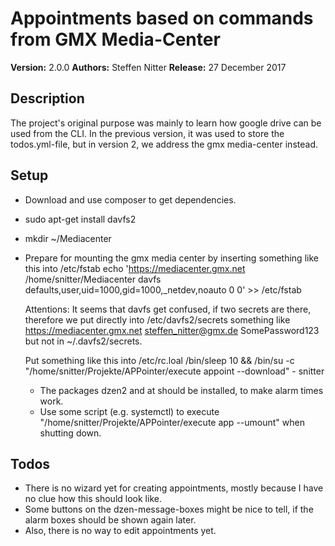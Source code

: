 Appointments based on commands from GMX Media-Center
====

**Version:** 2.0.0
**Authors:** Steffen Nitter
**Release:** 27 December 2017

## Description

The project's original purpose was mainly to learn how google drive can be used from the CLI. In the previous version, it was used to store the todos.yml-file, but in version 2, we address the gmx media-center instead.

## Setup

- Download and use composer to get dependencies.
- sudo apt-get install davfs2
- mkdir ~/Mediacenter
- Prepare for mounting the gmx media center by inserting something like this into /etc/fstab
    echo 'https://mediacenter.gmx.net /home/snitter/Mediacenter    davfs   defaults,user,uid=1000,gid=1000,_netdev,noauto  0       0' >> /etc/fstab

    Attentions: It seems that davfs get confused, if two secrets are there, therefore we put directly into /etc/davfs2/secrets something like
        https://mediacenter.gmx.net steffen_nitter@gmx.de SomePassword123
    but not in ~/.davfs2/secrets.

    Put something like this into /etc/rc.loal
        /bin/sleep 10 && /bin/su -c "/home/snitter/Projekte/APPointer/execute appoint --download" - snitter

    - The packages dzen2 and at should be installed, to make alarm times work.
    - Use some script (e.g. systemctl) to execute "/home/snitter/Projekte/APPointer/execute app --umount" when shutting down.

## Todos

* There is no wizard yet for creating appointments, mostly because I have no clue how this should look like.
* Some buttons on the dzen-message-boxes might be nice to tell, if the alarm boxes should be shown again later.
* Also, there is no way to edit appointments yet.
